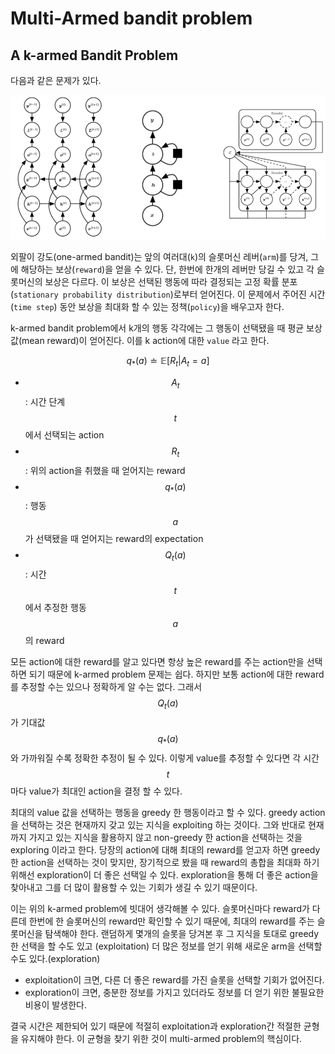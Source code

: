 # Multi-Armed bandit problem

## A k-armed Bandit Problem

다음과 같은 문제가 있다.

![Multi-Armed Bandits](../../.gitbook/assets/image%20%2844%29.png)

외팔이 강도\(one-armed bandit\)는 앞의 여러대\(`k`\)의 슬롯머신 레버\(`arm`\)를 당겨, 그에 해당하는 보상\(`reward`\)을 얻을 수 있다. 단, 한번에 한개의 레버만 당길 수 있고 각 슬롯머신의 보상은 다르다. 이 보상은 선택된 행동에 따라 결정되는 고정 확률 분포\(`stationary probability distribution`\)로부터 얻어진다. 이 문제에서 주어진 시간 \(`time step`\) 동안 보상을 최대화 할 수 있는 정책\(`policy`\)을 배우고자 한다.

k-armed bandit problem에서 k개의 행동 각각에는 그 행동이 선택됐을 때 평균 보상값\(mean reward\)이 얻어진다. 이를 k action에 대한 `value` 라고 한다. 

$$
q_*(a) \doteq \mathbb{E}[R_t | A_t = a]
$$

* $$A_t $$        :  시간 단계 $$t$$에서 선택되는 action
* $$R_t$$        :  위의 action을 취했을 때 얻어지는 reward
* $$ q_*(a)$$  :  행동 $$a$$가 선택됐을 때 얻어지는 reward의 expectation
* $$Q_t(a)$$ :  시간 $$t$$에서 추정한 행동 $$a$$의 reward

모든 action에 대한 reward를 알고 있다면 항상 높은 reward를 주는 action만을 선택하면 되기 때문에 k-armed problem 문제는 쉽다. 하지만 보통 action에 대한 reward를 추정할 수는 있으나 정확하게 알 수는 없다. 그래서$$Q_t(a)$$ 가 기대값 $$ q_*(a)$$와 가까워질 수록 정확한 추정이 될 수 있다. 이렇게 value를 추정할 수 있다면 각 시간 $$t$$마다 value가 최대인 action을 결정 할 수 있다. 

최대의 value 값을 선택하는 행동을 greedy 한 행동이라고 할 수 있다. greedy action을 선택하는 것은 현재까지 갖고 있는 지식을 exploiting 하는 것이다. 그와 반대로 현재까지 가지고 있는 지식을 활용하지 않고 non-greedy 한 action을 선택하는 것을 exploring 이라고 한다. 당장의 action에 대해 최대의 reward를 얻고자 하면 greedy한 action을 선택하는 것이 맞지만, 장기적으로 봤을 때 reward의 총합을 최대화 하기 위해선 exploration이 더 좋은 선택일 수 있다. exploration을 통해 더 좋은 action을 찾아내고 그를 더 많이 활용할 수 있는 기회가 생길 수 있기 때문이다. 

이는 위의 k-armed problem에 빗대어 생각해볼 수 있다. 슬롯머신마다 reward가 다른데 한번에 한 슬롯머신의 reward만 확인할 수 있기 때문에, 최대의 reward를 주는 슬롯머신을 탐색해야 한다. 랜덤하게 몇개의 슬롯을 당겨본 후 그 지식을 토대로 greedy한 선택을 할 수도 있고 \(exploitation\) 더 많은 정보를 얻기 위해 새로운 arm을 선택할 수도 있다.\(exploration\) 

* exploitation이 크면, 다른 더 좋은 reward를 가진 슬롯을 선택할 기회가 없어진다.
* exploration이 크면, 충분한 정보를 가지고 있더라도 정보를 더 얻기 위한 불필요한 비용이 발생한다.

결국 시간은 제한되어 있기 때문에 적절히 exploitation과 exploration간 적절한 균형을 유지해야 한다. 이 균형을 찾기 위한 것이 multi-armed problem의 핵심이다.

